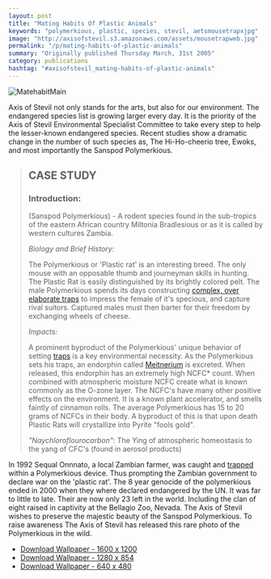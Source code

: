 ```yaml
---
layout: post
title: "Mating Habits Of Plastic Animals"
keywords: "polymerkious, plastic, species, stevil, aetsmousetrapxjpg"
image: "http://axisofstevil.s3.amazonaws.com/assets/mousetrapweb.jpg"
permalink: "/p/mating-habits-of-plastic-animals"
summary: "Originally published Thursday March, 31st 2005"
category: publications
hashtag: "#axisofstevil_mating-habits-of-plastic-animals"
---
```


[id_1]: http://axisofstevil.s3.amazonaws.com/assets/mousetrapweb.jpg "MatehabitMain"
![MatehabitMain][id_1]

Axis of Stevil not only stands for the arts, but also for our environment. The endangered species list is growing larger every day. It is the priority of the Axis of Stevil Environmental Specialist Committee to take every step to help the lesser-known endangered species. Recent studies show a dramatic change in the number of such species as, The Hi-Ho-cheerio tree, Ewoks, and most importantly the Sanspod Polymerkious.

> ## CASE STUDY ##
> 
> ### Introduction: ###
> 
> (Sanspod Polymerkious) - A rodent species found in the sub-tropics of the eastern African country Miltonia Bradlesious or as it is called by western cultures Zambia. 
> 
>   *Biology and Brief History:*
> 
> The Polymerkious or 'Plastic rat' is an interesting breed. The only mouse with an opposable thumb and journeyman skills in hunting. The Plastic Rat is easily distinguished by its brightly colored pelt. The male Polymerkious spends its days constructing [complex, over elaborate traps](http://axisofstevil.s3.amazonaws.com/assets/trap.gif "complex, over elaborate traps") to impress the female of it's specious, and capture rival suitors. Captured males must then barter for their freedom by exchanging wheels of cheese.
>  
> *Impacts:*
> 
> A prominent byproduct of the Polymerkious' unique behavior of setting [traps](http://axisofstevil.s3.amazonaws.com/assets/trap.gif "traps") is a key environmental necessity. As the Polymerkious sets his traps, an endorphin called [Meitnerium](http://www.webelements.com/webelements/elements/text/Mt/key.html "Meitnerium") is excreted. When released, this endorphin has an extremely high NCFC* count. When combined with atmospheric moisture NCFC create what is known commonly as the O-zone layer. The NCFC's have many other positive effects on the environment. It is a known plant accelerator, and smells faintly of cinnamon rolls. The average Polymerkious has 15 to 20 grams of NCFCs in their body. A byproduct of this is that upon death Plastic Rats will crystallize into Pyrite "fools gold".
> 
> *"Naychloroflourocarbon"*: The Ying of atmospheric homeostasis to the yang of CFC's (found in aerosol products)

In 1992 Sequal Onnnato, a local Zambian farmer, was caught and [trapped](http://axisofstevil.s3.amazonaws.com/assets/trap.gif "trapped") within a Polymerkious device. Thus prompting the Zambian government to declare war on the 'plastic rat'. The 8 year genocide of the polymerkious ended in 2000 when they where declared endangered by the UN. It was far to little to late. Their are now only 23 left in the world. Including the clan of eight raised in captivity at the Bellagio Zoo, Nevada. The Axis of Stevil wishes to preserve the majestic beauty of the Sanspod Polymerkious. To raise awareness The Axis of Stevil has released this rare photo of the Polymerkious in the wild.


- [Download Wallpaper - 1600 x 1200](http://axisofstevil.s3.amazonaws.com/assets/mousetrap1600x1200.jpg)
- [Download Wallpaper - 1280 x 854](http://axisofstevil.s3.amazonaws.com/assets/mousetrap1280x854.jpg)
- [Download Wallpaper - 640 x 480](http://axisofstevil.s3.amazonaws.com/assets/mousetrap640x480.jpg)
